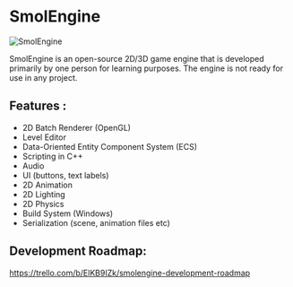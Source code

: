 # SmolEngine

![SmolEngine](https://i.imgur.com/zjhaORe.png)



SmolEngine is an open-source 2D/3D game engine that is developed primarily by one person for learning purposes. The engine is not ready for use in any project.

Features :
-
- 2D Batch Renderer (OpenGL)
- Level Editor
- Data-Oriented Entity Component System (ECS)
- Scripting in C++
- Audio
- UI (buttons, text labels)
- 2D Animation
- 2D Lighting
- 2D Physics
- Build System (Windows)
- Serialization (scene, animation files etc)


Development Roadmap: 
-
https://trello.com/b/ElKB9IZk/smolengine-development-roadmap
